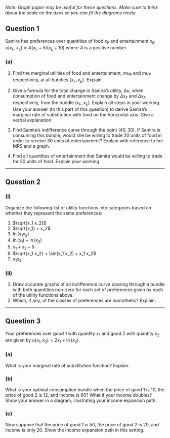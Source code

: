 
*Note: Graph paper may be useful for these questions. Make sure to think about the scale on the axes so you can fit the diagrams nicely.*

## Question 1

Samira has preferences over quantities of food $x_F$ and entertainment $x_E$,
$u(x_F, x_E) = A(x_F + 5)(x_E + 10)$
where $A$ is a positive number.

### (a)
1. Find the marginal utilities of food and entertainment, $mu_F$ and $mu_E$ respectively, at all bundles $(x_F, x_E)$. Explain.

2. Give a formula for the total change in Samira’s utility, $\Delta u$, when consumption of food and entertainment change by $\Delta x_F$ and $\Delta x_E$ respectively, from the bundle $(x_F, x_E)$. Explain all steps in your working. Use your answer (to this part of this question) to derive Samira’s marginal rate of substitution with food on the horizontal axis. Give a verbal explanation.

3. Find Samira’s indifference curve through the point $(40, 30)$. If Samira is consuming this bundle, would she be willing to trade 20 units of food in order to receive 30 units of entertainment? Explain with reference to her MRS and a graph.

4. Find all quantities of entertainment that Samira would be willing to trade for 20 units of food. Explain your working.

---

## Question 2

### (I)
Organize the following list of utility functions into categories based on whether they represent the same preferences:

1. $\sqrt{x_1 x_2}$
2. $\sqrt{x_1} + x_2$
3. $\ln(x_1 x_2)$
4. $\ln(x_1) + \ln(x_2)$
5. $x_1 + x_2 + 5$
6. $\sqrt{x_1 x_2} + \sin(x_1 x_2) + x_1 x_2$
7. $x_1 x_2$

### (II)
1. Draw accurate graphs of an indifference curve passing through a bundle with both quantities non-zero for each set of preferences given by each of the utility functions above.
2. Which, if any, of the classes of preferences are homothetic? Explain.

---

## Question 3

Your preferences over good 1 with quantity $x_1$ and good 2 with quantity $x_2$ are given by $u(x_1, x_2) = 2x_1 + \ln(x_2)$.

### (a)
What is your marginal rate of substitution function? Explain.

### (b)
What is your optimal consumption bundle when the price of good 1 is 10, the price of good 2 is 12, and income is 60? What if your income doubles? Show your answer in a diagram, illustrating your income expansion path.

### (c)
Now suppose that the price of good 1 is 50, the price of good 2 is 20, and income is only 20. Show the income expansion path in this setting.
